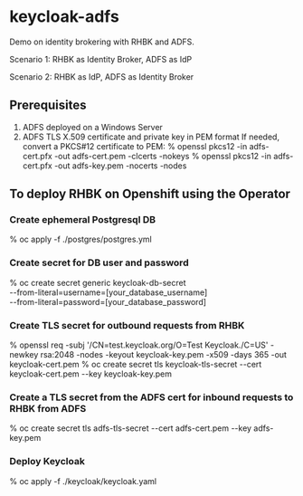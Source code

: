 # keycloak-adfs

Demo on identity brokering with RHBK and ADFS.

Scenario 1: RHBK as Identity Broker, ADFS as IdP

Scenario 2: RHBK as IdP, ADFS as Identity Broker

## Prerequisites
1. ADFS deployed on a Windows Server
2. ADFS TLS X.509 certificate and private key in PEM format
If needed, convert a PKCS#12 certificate to PEM:
% openssl pkcs12 -in adfs-cert.pfx -out adfs-cert.pem -clcerts -nokeys
% openssl pkcs12 -in adfs-cert.pfx -out adfs-key.pem -nocerts -nodes

## To deploy RHBK on Openshift using the Operator

### Create ephemeral Postgresql DB
% oc apply -f ./postgres/postgres.yml

### Create secret for DB user and password
% oc create secret generic keycloak-db-secret \
  --from-literal=username=[your_database_username] \
  --from-literal=password=[your_database_password]

### Create TLS secret for outbound requests from RHBK
% openssl req -subj '/CN=test.keycloak.org/O=Test Keycloak./C=US' -newkey rsa:2048 -nodes -keyout keycloak-key.pem -x509 -days 365 -out keycloak-cert.pem
% oc create secret tls keycloak-tls-secret --cert keycloak-cert.pem --key keycloak-key.pem

### Create a TLS secret from the ADFS cert for inbound requests to RHBK from ADFS
% oc create secret tls adfs-tls-secret --cert adfs-cert.pem --key adfs-key.pem

### Deploy Keycloak
% oc apply -f ./keycloak/keycloak.yaml




